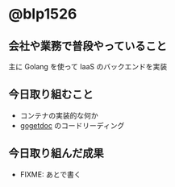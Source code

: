 # @blp1526

## 会社や業務で普段やっていること

主に Golang を使って IaaS のバックエンドを実装

## 今日取り組むこと

* コンテナの実装的な何か
* [gogetdoc](https://github.com/zmb3/gogetdoc) のコードリーディング

## 今日取り組んだ成果

* FIXME: あとで書く
